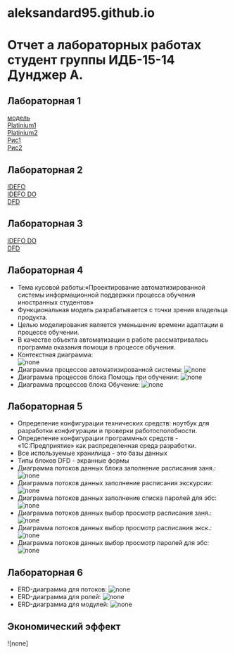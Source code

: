 # aleksandard95.github.io
# Отчет а лабораторных работах студент группы ИДБ-15-14 Дунджер А.
## Лабораторная 1
[модель](https://github.com/AleksandarD95/aleksandard95.github.io/blob/master/%D0%A1%D0%BD%D0%B8%D0%BC%D0%BE%D0%BA.PNG)   
[Platinium1](https://github.com/AleksandarD95/aleksandard95.github.io/blob/master/platinum1.txt)  
[Platinium2](https://github.com/AleksandarD95/aleksandard95.github.io/blob/master/platinium2.txt)  
[Рис1](https://github.com/Highlanderstankin/Balaganskiy.github.io/blob/master/%D0%BA%D0%B0%D1%80%D1%82%D0%B8%D0%BD%D0%BA%D0%B01.png)  
[Рис2](https://github.com/AleksandarD95/aleksandard95.github.io/blob/master/%D1%80%D0%B8%D1%812.PNG)  
## Лабораторная 2
[IDEFO](https://github.com/AleksandarD95/aleksandard95.github.io/blob/master/%D0%A1%D0%BD%D0%B8%D0%BC%D0%BE%D0%BA.PNG)  
[IDEFO DO](https://github.com/AleksandarD95/aleksandard95.github.io/blob/master/%D0%A1%D0%BD%D0%B8%D0%BC%D0%BE%D0%BA4.PNG)  
[DFD](https://github.com/AleksandarD95/aleksandard95.github.io/blob/master/%D0%A1%D0%BD%D0%B8%D0%BC%D0%BE%D0%BA6.PNG)
## Лабораторная 3
[IDEFO DO](https://github.com/AleksandarD95/aleksandard95.github.io/blob/master/%D0%A1%D0%BD%D0%B8%D0%BC%D0%BE%D0%BA4.PNG)  
[DFD](https://github.com/AleksandarD95/aleksandard95.github.io/blob/master/%D0%A1%D0%BD%D0%B8%D0%BC%D0%BE%D0%BA6.PNG)
## Лабораторная 4
* Тема кусовой работы:«Проектирование автоматизированной системы информационной поддержки процесса обучения иностранных студентов»
* Функциональная модель разрабатывается с точки зрения владельца продукта.  
* Целью моделирования является уменьшение времени адаптации в процессе обучении.  
* В качестве объекта автоматизации в работе рассматривалась программа оказания помощи в процессе обучения.  
* Контекстная диаграмма:  
![none](https://github.com/AleksandarD95/aleksandard95.github.io/blob/master/A0%20%D1%82%D0%BE%D1%87%D0%BA%D0%B0%20%D0%B7%D1%80%D0%B5%D0%BD%D0%B8%D1%8F.png)  
* Диаграмма процессов автоматизированной системы: 
![none](https://github.com/AleksandarD95/aleksandard95.github.io/blob/master/A01.png) 
* Диаграмма процессов блока Помощь при обучении:
![none](https://github.com/AleksandarD95/aleksandard95.github.io/blob/master/A2.png)
* Диаграмма процессов блока Обучение:
![none](https://github.com/AleksandarD95/aleksandard95.github.io/blob/master/A3.png)
## Лабораторная 5
* Определение конфигурации технических средств: ноутбук для разработки конфигурации и проверки работосполобности.
* Определение конфигурации программных средств - «1С:Предприятие» как распределенная среда разработки.
* Все используемые хранилища  - это базы данных
* Типы блоков DFD - экранные формы
* Диаграмма потоков данных блока заполнение расписания заня.:  
![none](https://github.com/AleksandarD95/aleksandard95.github.io/blob/master/A21.png)
* Диаграмма потоков данных заполнение расписания экскурсии:
![none](https://github.com/AleksandarD95/aleksandard95.github.io/blob/master/A22.png)
* Диаграмма потоков данных заполнение списка паролей для эбс:  
![none](https://github.com/AleksandarD95/aleksandard95.github.io/blob/master/A23.png)
* Диаграмма потоков данных выбор просмотр расписания заня.: 
![none](https://github.com/AleksandarD95/aleksandard95.github.io/blob/master/A31.png)
* Диаграмма потоков данных выбор просмотр расписания экск.:   
![none](https://github.com/AleksandarD95/aleksandard95.github.io/blob/master/A32.png)
* Диаграмма потоков данных выбор просмотр паролей для эбс:  
![none](https://github.com/AleksandarD95/aleksandard95.github.io/blob/master/A33.png)
## Лабораторная 6
* ERD-диаграмма для потоков:
![none](https://github.com/AleksandarD95/aleksandard95.github.io/blob/master/erd%20potoki.png)
* ERD-диаграмма для ролей:
![none](https://github.com/AleksandarD95/aleksandard95.github.io/blob/master/erd%20roli.png)
* ERD-диаграмма для модулей:
![none](https://github.com/AleksandarD95/aleksandard95.github.io/blob/master/erd%20moduli.png)
## Экономический эффект
![none]
